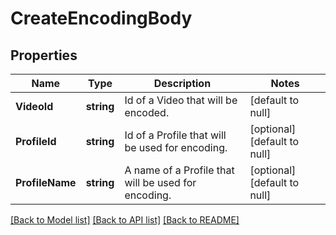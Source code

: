 # CreateEncodingBody

## Properties
Name | Type | Description | Notes
------------ | ------------- | ------------- | -------------
**VideoId** | **string** | Id of a Video that will be encoded. | [default to null]
**ProfileId** | **string** | Id of a Profile that will be used for encoding. | [optional] [default to null]
**ProfileName** | **string** | A name of a Profile that will be used for encoding. | [optional] [default to null]

[[Back to Model list]](../README.md#documentation-for-models) [[Back to API list]](../README.md#documentation-for-api-endpoints) [[Back to README]](../README.md)


